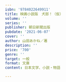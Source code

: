 ```yaml
---
isbn: '9784022649911'
title: 映画小説版　犬部！（仮）
volume: ''
series: ''
publisher: 朝日新聞出版
pubdate: '2021-06-07'
cover: ''
author: 山田あかね／著
description: ''
price: '700'
genre: ''
target: 一般
format: 文庫
content: 日本文学、小説・物語

---
```

